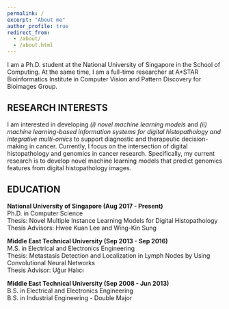 ```yaml
---
permalink: /
excerpt: "About me"
author_profile: true
redirect_from: 
  - /about/
  - /about.html
---
```


I am a Ph.D. student at the National University of Singapore in the School of Computing. At the same time, I am a full-time researcher at A\*STAR Bioinformatics Institute in Computer Vision and Pattern Discovery for Bioimages Group.


RESEARCH INTERESTS
---
I am interested in developing *(i) novel machine learning models* and *(ii) machine learning-based information systems for digital histopathology and integrative multi-omics* to support diagnostic and therapeutic decision-making in cancer. Currently, I focus on the intersection of digital histopathology and genomics in cancer research. Specifically, my current research is to develop novel machine learning models that predict genomics features from digital histopathology images.

EDUCATION
---
**National University of Singapore (Aug 2017 - Present)**  
Ph.D. in Computer Science  
Thesis: Novel Multiple Instance Learning Models for Digital Histopathology  
Thesis Advisors: Hwee Kuan Lee and Wing-Kin Sung

**Middle East Technical University (Sep 2013 - Sep 2016)**  
M.S. in Electrical and Electronics Engineering  
Thesis: Metastasis Detection and Localization in Lymph Nodes by Using Convolutional Neural Networks  
Thesis Advisor: Uğur Halıcı

**Middle East Technical University (Sep 2008 - Jun 2013)**  
B.S. in Electrical and Electronics Engineering  
B.S. in Industrial Engineering - Double Major

